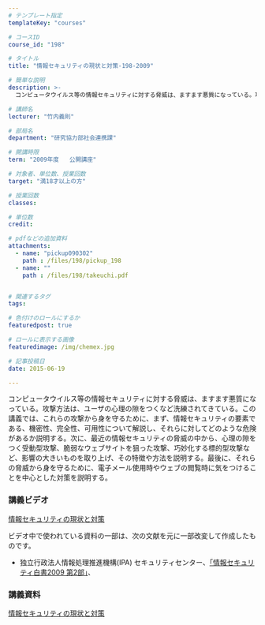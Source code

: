 ```yaml
---
# テンプレート指定
templateKey: "courses"

# コースID
course_id: "198"

# タイトル
title: "情報セキュリティの現状と対策-198-2009"

# 簡単な説明
description: >-
  コンピュータウイルス等の情報セキュリティに対する脅威は、ますます悪質になっている。攻撃方法は、ユーザの心理の隙をつくなど洗練されてきている。この講義では、これらの攻撃から身を守るために、まず、情報セキ...

# 講師名
lecturer: "竹内義則"

# 部局名
department: "研究協力部社会連携課"

# 開講時限
term: "2009年度	公開講座"

# 対象者、単位数、授業回数
target: "満18才以上の方"

# 授業回数
classes: 

# 単位数
credit: 

# pdfなどの追加資料
attachments: 
  - name: "pickup090302" 
    path : /files/198/pickup_198
  - name: "" 
    path : /files/198/takeuchi.pdf


# 関連するタグ
tags:

# 色付けのロールにするか
featuredpost: true

# ロールに表示する画像
featuredimage: /img/chemex.jpg

# 記事投稿日
date: 2015-06-19

---
```

コンピュータウイルス等の情報セキュリティに対する脅威は、ますます悪質になっている。攻撃方法は、ユーザの心理の隙をつくなど洗練されてきている。この講義では、これらの攻撃から身を守るために、まず、情報セキュリティの要素である、機密性、完全性、可用性について解説し、それらに対してどのような危険があるか説明する。次に、最近の情報セキュリティの脅威の中から、心理の隙をつく受動型攻撃、脆弱なウェブサイトを狙った攻撃、巧妙化する標的型攻撃など、影響の大きいものを取り上げ、その特徴や方法を説明する。最後に、それらの脅威から身を守るために、電子メール使用時やウェブの閲覧時に気をつけることを中心とした対策を説明する。




### 講義ビデオ

[情報セキュリティの現状と対策](http://nuvideo.media.nagoya-u.ac.jp/embed/162e06c7235792ef09c9bdad000a6343058d3013) 

ビデオ中で使われている資料の一部は、次の文献を元に一部改変して作成したものです。

  * 独立行政法人情報処理推進機構(IPA) セキュリティセンター、[「情報セキュリティ白書2009 第2部」](http://www.ipa.go.jp/security/vuln/10threats2009.html)、

### 講義資料


[情報セキュリティの現状と対策](/files/198/takeuchi.pdf) 


